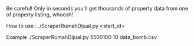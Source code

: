 Be careful! Only in seconds you'll get thousands of property data from one of property listing, whoosh!

How to use :
./ScraperRumahDijual.py <start_id> <num of threads> <outputfile>
 
Example
./ScraperRumahDijual.py 5500100 10 data_bomb.csv
